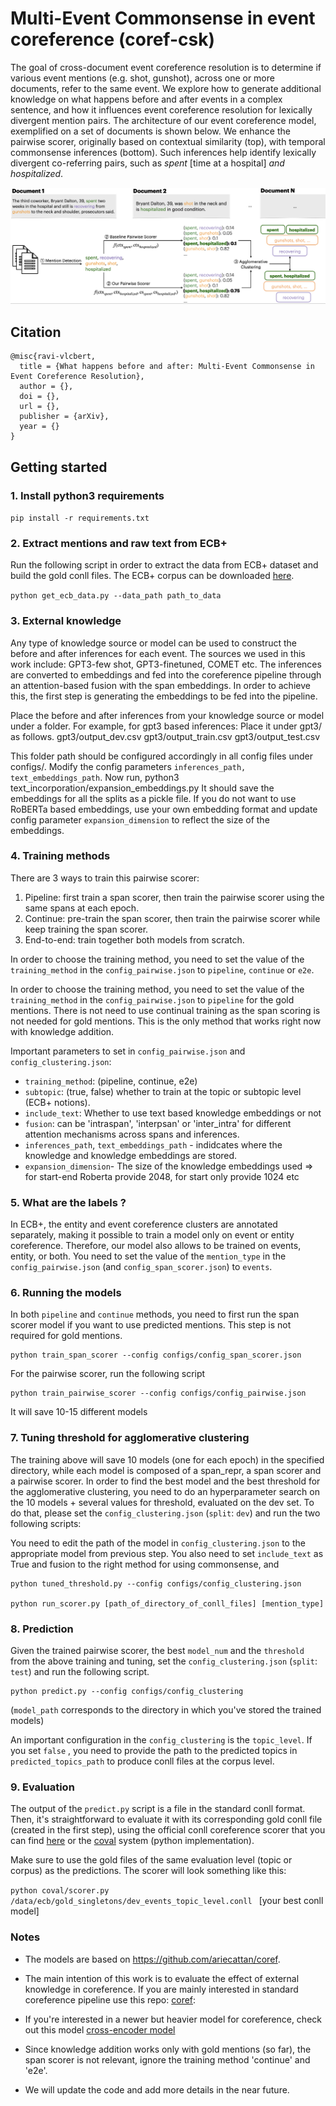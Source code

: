 # Multi-Event Commonsense in event coreference (coref-csk)

The goal of cross-document event coreference resolution is to determine if various event mentions (e.g. shot, gunshot), across one or more documents, refer to the same event.  We explore how to generate additional knowledge on what happens before and after events in a complex sentence, and how it  influences event coreference resolution for lexically divergent mention pairs.
The architecture of our event coreference model, exemplified on a set of documents is shown below. We enhance the
pairwise scorer, originally based on contextual similarity (top), with temporal commonsense inferences (bottom).
Such inferences help identify lexically divergent co-referring pairs, such as _spent_ [time at a hospital] _and hospitalized_.

![](./images/coref.png)



## Citation

```
@misc{ravi-vlcbert,
  title = {What happens before and after: Multi-Event Commonsense in Event Coreference Resolution},
  author = {},
  doi = {},
  url = {},
  publisher = {arXiv},
  year = {}
}

```


## Getting started

### 1. Install python3 requirements

`pip install -r requirements.txt` 


### 2. Extract mentions and raw text from ECB+ 

Run the following script in order to extract the data from ECB+ dataset
 and build the gold conll files. 
The ECB+ corpus can be downloaded [here](http://www.newsreader-project.eu/results/data/the-ecb-corpus/).

`
python get_ecb_data.py --data_path path_to_data
`

### 3. External knowledge 
Any type of knowledge source or model can be used to construct the before and after inferences for each event.  The sources we used in this work include: GPT3-few shot, GPT3-finetuned, COMET etc. 
The inferences are converted to embeddings and fed into the coreference pipeline through an attention-based fusion with the span embeddings.
In order to achieve this, the first step is generating the embeddings to be fed into the pipeline.

Place the before and after inferences from your knowledge source or model under a folder. 
For example, for gpt3 based inferences:
Place it under gpt3/ as follows.
gpt3/output_dev.csv
gpt3/output_train.csv
gpt3/output_test.csv

This folder path should be configured accordingly in all config files under configs/. Modify the config parameters `inferences_path, text_embeddings_path`.
Now run,  python3 text_incorporation/expansion_embeddings.py
It should save the embeddings for all the splits as a pickle file.
If you do not want to use RoBERTa based embeddings, use your own embedding format and update config parameter `expansion_dimension` to reflect the size of the embeddings.


### 4. Training methods

There are 3 ways to train this pairwise scorer:

1. Pipeline: first train a span scorer, then train the pairwise scorer using the same spans at each epoch. 
2. Continue: pre-train the span scorer, then train the pairwise scorer while keep training the span scorer.
3. End-to-end: train together both models from scratch.


In order to choose the training method, you need to set the value of the `training_method` in 
the `config_pairwise.json` to `pipeline`, `continue` or `e2e`. 

In order to choose the training method, you need to set the value of the `training_method` in 
the `config_pairwise.json` to `pipeline` for the gold mentions. There is not need to use continual training as the span scoring is not needed for gold mentions.
This is the only method that works right now with knowledge addition.

Important parameters to set in `config_pairwise.json` and `config_clustering.json`:
  * `training_method`: (pipeline, continue, e2e)
  * `subtopic`: (true, false) whether to train at the topic or subtopic level (ECB+ notions). 
  * `include_text`: Whether to use text based knowledge embeddings or not
  * `fusion`: can be 'intraspan', 'interpsan' or 'inter_intra' for different attention mechanisms across spans and inferences.
  * `inferences_path`, `text_embeddings_path` - indidcates where the knowledge and knowledge embeddings are stored.
  * `expansion_dimension`- The size of the knowledge embeddings used => for start-end Roberta provide 2048,  for start only provide 1024 etc


### 5. What are the labels ?

In ECB+, the entity and event coreference clusters are annotated separately, 
making it possible to train a model only on event or entity coreference. 
Therefore, our model also allows to be trained on events, entity, or both.
You need to set the value of the `mention_type` in 
the ``config_pairwise.json`` (and `config_span_scorer.json`) 
to `events`.


### 6. Running the models
 
In both `pipeline` and `continue` methods, you need to first run 
the span scorer model if you want to use predicted mentions. This step is not required for gold mentions.

```
python train_span_scorer --config configs/config_span_scorer.json
```

For the pairwise scorer, run the following script
```
python train_pairwise_scorer --config configs/config_pairwise.json
```

It will save 10-15 different models 


### 7. Tuning threshold for agglomerative clustering


The training above will save 10 models (one for each epoch) in the specified directory, 
while each model is composed of a span_repr, a span scorer and a pairwise scorer. 
In order to find the best model and the best threshold for the agglomerative clustering, 
you need to do an hyperparameter search on the 10 models + several values for threshold, 
evaluated on the dev set. To do that, please set the `config_clustering.json` (`split`: `dev`) 
and run the two following scripts:


You need to edit the path of the model in  `config_clustering.json` to the appropriate model from previous step.
You also need to set `include_text` as True and fusion to the right method for using commonsense, and 

```
python tuned_threshold.py --config configs/config_clustering.json

python run_scorer.py [path_of_directory_of_conll_files] [mention_type]
```


### 8. Prediction

Given the trained pairwise scorer, the best `model_num` and the `threshold` 
from the above training and tuning, set the `config_clustering.json` (`split`: `test`)
and run the following script. 

```
python predict.py --config configs/config_clustering
```

(`model_path` corresponds to the directory in which you've stored the trained models)

An important configuration in the `config_clustering` is the `topic_level`. 
If you set `false` , you need to provide the path to the predicted topics in `predicted_topics_path` 
to produce conll files at the corpus level. 

### 9. Evaluation

The output of the `predict.py` script is a file in the standard conll format. 
Then, it's straightforward to evaluate it with its corresponding 
gold conll file (created in the first step), 
using the official conll coreference scorer
that you can find 
[here](https://github.com/conll/reference-coreference-scorers) or the [coval](https://github.com/ns-moosavi/coval/) system (python implementation).

Make sure to use the gold files of the same evaluation level (topic or corpus) as the predictions. The scorer will look something like this:

`python coval/scorer.py /data/ecb/gold_singletons/dev_events_topic_level.conll ` [your best conll model]

### Notes

* The models are based on https://github.com/ariecattan/coref.

* The main intention of this work is to evaluate the effect of external knowledge in coreference. If you are mainly interested in standard coreference pipeline use this repo:  [coref](https://github.com/ariecattan/coref):

* If you're interested in a newer but heavier model for coreference, check out this model [cross-encoder model](https://github.com/ariecattan/cross_encoder/)

* Since knowledge addition works only with gold mentions (so far), the span scorer is not relevant, ignore the training method 'continue' and 'e2e'.

* We will update the code and add more details in the near future.